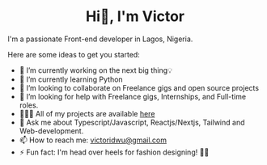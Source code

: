 <h1 style={ font-size: '20px' } align='center' >Hi👋, I'm Victor</h1>


I'm a passionate Front-end developer in Lagos, Nigeria.

Here are some ideas to get you started:

- 🔭 I’m currently working on the next big thing💡
- 🌱 I’m currently learning Python 
- 👯 I’m looking to collaborate on Freelance gigs and open source projects
- 🤔 I’m looking for help with Freelance gigs, Internships, and Full-time roles.
- 👨🏿‍💻 All of my projects are available <a href='https://victoridwu.vercel.app/projects' target='_blank'>here</a>
- 💬 Ask me about Typescript/Javascript, Reactjs/Nextjs, Tailwind and Web-development.
- 📫 How to reach me: victoridwu@gmail.com
- ⚡ Fun fact: I'm head over heels for fashion designing! 🎨✨ 



